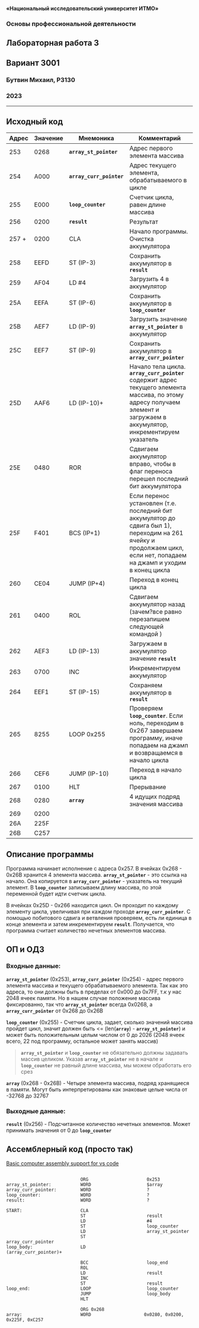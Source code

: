 #### «Национальный исследовательский университет ИТМО»
### Основы профессиональной деятельности
## Лабораторная работа 3
## Вариант 3001
### Бутвин Михаил, P3130
###  2023

<div style="clear: both; page-break-after: always;"></div>

-------

## Исходный код

| Адрес | Значение | Мнемоника    | Комментарий                                                                                                                     |
| ----- | -------- | ------------ | --------------------------------------------------------------------------------------------------------------------------------|
| 253   | 0268     | **`array_st_pointer`** | Адрес первого элемента массива                                                                           |
| 254   | A000     | **`array_curr_pointer`** |  Адрес текущего элемента, обрабатываемого в цикле                                                       |
| 255   | E000     | **`loop_counter`** |  Счетчик цикла, равен длине массива                                                                           |
| 256   | 0200     | **`result`** |  Результат                                                                                                          |
| 257 + | 0200     | CLA          | Начало программы. Очистка аккумулятора                                                                                          |
| 258   | EEFD     | ST (IP-3)    | Сохранить аккумулятор в **`result`**                                                                                            |
| 259   | AF04     | LD #4        | Загрузить 4 в аккумулятор                                                                                                       |
| 25A   | EEFA     | ST (IP-6)    | Сохранить аккумулятор в **`loop_counter`**                                                                                      |
| 25B   | AEF7     | LD (IP-9)    | Загрузить значение **`array_st_pointer`** в аккумулятор                                                                         |
| 25C   | EEF7     | ST (IP-9)    | Сохранить аккумулятор в **`array_curr_pointer`**                                                                                |
| 25D   | AAF6     | LD (IP-10)+  | Начало тела цикла. **`array_curr_pointer`** содержит адрес текущего элемента массива, по этому адресу получаем элемент и загружаем в аккумулятор, инкрементируем указатель|
| 25E   | 0480     | ROR          | Сдвигаем аккумулятор вправо, чтобы в флаг переноса перешел последний бит аккумулятора                                           |
| 25F   | F401     | BCS (IP+1)   | Если перенос установлен (т.е. последний бит аккумулятор до сдвига был 1), переходим на 261 ячейку и продолжаем цикл, если нет, попадаем на джамп и уходим в конец цикла                                                                      |
| 260   | CE04     | JUMP (IP+4)  | Переход в конец цикла                                                                                                           |
| 261   | 0400     | ROL          | Сдвигаем аккумулятор назад (зачем?все равно перезапишем следующей командой )                                                    |
| 262   | AEF3     | LD (IP-13)   | Загружаем в аккумулятор значение **`result`**                                                                                   |
| 263   | 0700     | INC          | Инкрементируем аккумулятор                                                                                                      |
| 264   | EEF1     | ST (IP-15)   | Сохраняем аккумулятор в  **`result`**                                                                                           |
| 265   | 8255     | LOOP 0x255   | Проверяем **`loop_counter`**. Если ноль, переходим в 0x267 завершаем программу, иначе попадаем на джамп и возвращаемся в начало цикла                                                              |
| 266   | CEF6     | JUMP (IP-10) | Переход в начало цикла                                                                                                          |
| 267   | 0100     | HLT          | Прерывание                                                                                                                      |
| 268   | 0280     | **`array`**             | 4 идущих подряд значения массива                                                                                                |
| 269   | 0200     |              |                                                                                                                                 |
| 26A   | 225F     |              |                                                                                                                                 |
| 26B   | C257     |              |                                                                                                                                 |


## Описание программы
Программа начинает исполнение с адреса 0x257.
В ячейках 0x268 - 0x26B хранится 4 элемента массива. **`array_st_pointer`** - это ссылка на начало. Она копируется в **`array_curr_pointer`** - указатель на текущий элемент. В **`loop_counter`** записываем длину массива, по этой переменной будет идти счетчик цикла.

В ячейках 0x25D - 0x266 находится цикл. Он проходит по каждому элементу цикла, увеличивая при каждом проходе **`array_curr_pointer`**. С помощью побитового сдвига и ветвления проверяем, есть ли единица в конце элемента и затем инкрементируем **`result`**. Получается, что программа считает количество нечетных элементов массива.

## ОП и ОДЗ

### Входные данные:

**`array_st_pointer`** (0x253), **`array_curr_pointer`** (0x254) - адрес первого элемента массива и текущего обрабатываемого элемента. Так как это адреса, то они должны быть в пределах от 0x000 до 0x7FF, т.к у нас 2048 ячеек памяти. Но в нашем случае положение массива фиксированно, так что **`array_st_pointer`** всегда      0x0268, а **`array_curr_pointer`** от 0x268 до 0x26B

**`loop_counter`** (0x255) - Счетчик цикла, задает, сколько значений массива пройдет цикл, значит должен быть <= (len(**`array`**) - **`array_st_pointer`**) и может быть положительным целым числом от 0 до 2026 (2048 ячеек всего, 22 под программу, остальное может занять массив)               

> **`array_st_pointer`** и **`loop_counter`** не обязательно должны задавать массив целиком. Указав **`array_st_pointer`** не в начале и **`loop_counter`** не равный длине массива, мы можем обработать его срез
 
**`array`** (0x268 - 0x26B) - Четыре элемента массива, подряд хранящиеся в памяти. Могут быть интерпретированы как знаковые целые числа от -32768 до 32767

### Выходные данные:

**`result`** (0x256) - Подсчитанное количество нечетных элементов. Может принимать значения от 0 до **`loop_counter`**

## Ассемблерный код (просто так)
[Basic computer assembly support for vs code](https://github.com/mamsdeveloper/bcomp-asm)
```bcomp

	                        ORG	                     0x253
array_st_pointer:	        WORD	                 $array
array_curr_pointer:	        WORD	                 ?
loop_counter:	            WORD	                 ?
result:	                    WORD	                 ?
                                         
START:	                    CLA           
	                        ST                       result
	                        LD                       #4
                            ST                       loop_counter
	                        LD                       array_st_pointer
	                        ST                       array_curr_pointer
loop_body:	                LD	                     (array_curr_pointer)+
                                               
	                        BCC	                     loop_end
	                        ROL                  
	                        LD	                     result
	                        INC                  
	                        ST	                     result
loop_end:	                LOOP	                 loop_counter
	                        JUMP	                 loop_body
	                        HLT
                                    
	                        ORG	0x268
array:	                    WORD	                0x0280, 0x0200, 0x225F, 0xC257

```
